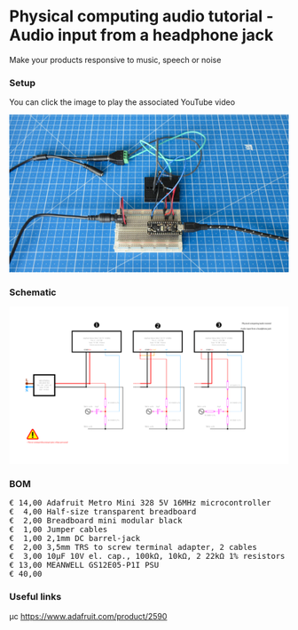 # Physical computing audio tutorial - Audio input from a headphone jack

Make your products responsive to music, speech or noise

### Setup

You can click the image to play the associated YouTube video

[![Alt text](Assets/9a%20result.jpg)](https://youtu.be/d-jUeutpcNI/)

### Schematic

![](Assets/9a%20schematic.png)

### BOM

<pre>
€ 14,00 Adafruit Metro Mini 328 5V 16MHz microcontroller
€  4,00 Half-size transparent breadboard
€  2,00 Breadboard mini modular black
€  1,00 Jumper cables
€  1,00 2,1mm DC barrel-jack
€  2,00 3,5mm TRS to screw terminal adapter, 2 cables
€  3,00 10µF 10V el. cap., 100kΩ, 10kΩ, 2 22kΩ 1% resistors
€ 13,00 MEANWELL GS12E05-P1I PSU
€ 40,00
</pre>  

### Useful links  

μc https://www.adafruit.com/product/2590 
